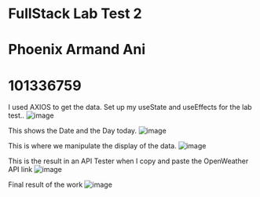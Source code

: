 # FullStack Lab Test 2 #
# Phoenix Armand Ani #
# 101336759 #

I used AXIOS to get the data. Set up my useState and useEffects for the lab test.. 
![image](https://user-images.githubusercontent.com/99912957/203878913-4d22b863-d9d0-42c4-8e7c-0b28a1101fec.png)

This shows the Date and the Day today.
![image](https://user-images.githubusercontent.com/99912957/203878930-ba2b2ac0-8a25-4577-ae7a-92d0c0ce4a6a.png)

This is where we manipulate the display of the data.
![image](https://user-images.githubusercontent.com/99912957/203878964-2b7e6b3f-608d-41b4-afd5-dfb760dd7ce6.png)

This is the result in an API Tester when I copy and paste the OpenWeather API link
![image](https://user-images.githubusercontent.com/99912957/203879014-423d6afd-3166-4924-88c1-26569a23252a.png)

Final result of the work 
![image](https://user-images.githubusercontent.com/99912957/203879029-775eb142-3ba3-47e6-81cd-db0d3d37492c.png)
